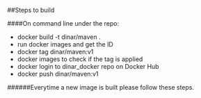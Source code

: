 
##Steps to build

####On command line under the repo:

* docker build -t dinar/maven .
* run docker images and get the ID
* docker tag <ID> dinar/maven:v1
* docker images to check if the tag is applied
* docker login to dinar_docker repo on Docker Hub
* docker push dinar/maven:v1

######Everytime a new image is built please follow these steps. 

